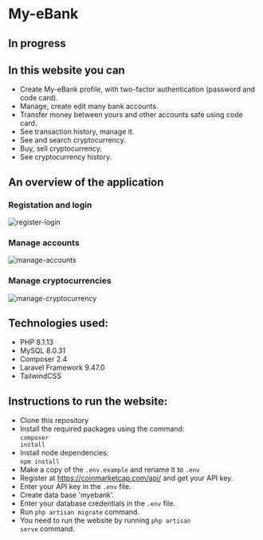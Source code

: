 # My-eBank
## In progress
## In this website you can
* Create My-eBank profile, with two-factor authentication (password and code card).
* Manage, create edit many bank accounts.
* Transfer money between yours and other accounts safe using code card.
* See transaction history, manage it.
* See and search cryptocurrency.
* Buy, sell cryptocurrency.
* See cryptocurrency history.
## An overview of the application
### Registation and login
![register-login](https://user-images.githubusercontent.com/112757458/218491546-1c446a04-e987-478c-aad0-6efad8af3ff7.gif)
### Manage accounts
![manage-accounts](https://user-images.githubusercontent.com/112757458/218719463-9d8b01c9-97a2-418b-a485-5ccb4af8b72d.gif)
### Manage cryptocurrencies
![manage-cryptocurrency](https://user-images.githubusercontent.com/112757458/218750521-f912b4e0-9be8-4141-ab65-eff1c242bb22.gif)
## Technologies used:
* PHP 8.1.13
* MySQL 8.0.31
* Composer 2.4
* Laravel Framework 9.47.0
* TailwindCSS
## Instructions to run the website:
* Clone this repository
* Install the required packages using the command:<br><code>composer install</code>
* Install node dependencies:<br><code>npm install</code>
* Make a copy of the <code>.env.example</code> and rename it to <code>.env</code>
* Register at https://coinmarketcap.com/api/ and get your API key.
* Enter your API key in the <code>.env</code> file.
* Create data base 'myebank'.
* Enter your database credentials in the <code>.env</code> file.
* Run <code>php artisan migrate</code> command.
* You need to run the website by running <code>php artisan serve</code> command.

